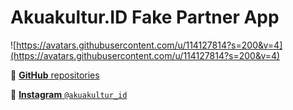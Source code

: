 # Akuakultur.ID Fake Partner App

![https://avatars.githubusercontent.com/u/114127814?s=200&v=4](https://avatars.githubusercontent.com/u/114127814?s=200&v=4)

📂 [**GitHub** repositories](https://github.com/Akuakultur-ID)

📸 [__Instagram__ `@akuakultur_id`](https://www.instagram.com/akuakultur_id/)